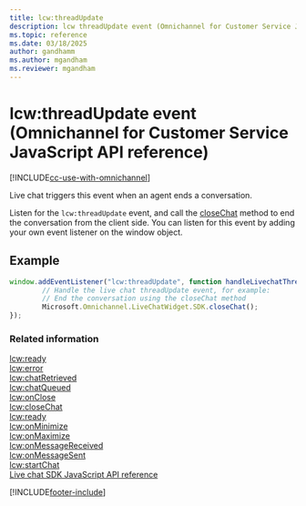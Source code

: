 ```yaml
---
title: lcw:threadUpdate 
description: lcw threadUpdate event (Omnichannel for Customer Service JavaScript API reference).
ms.topic: reference
ms.date: 03/18/2025
author: gandhamm
ms.author: mgandham
ms.reviewer: mgandham
---
```


# lcw:threadUpdate event (Omnichannel for Customer Service JavaScript API reference)

[!INCLUDE[cc-use-with-omnichannel](../../../../includes/cc-use-with-omnichannel.md)]

 Live chat triggers this event when an agent ends a conversation.

Listen for the `lcw:threadUpdate` event, and call the [closeChat](../methods/closeChat.md) method to end the conversation from the client side. You can listen for this event by adding your own event listener on the window object.

## Example

```JavaScript
window.addEventListener("lcw:threadUpdate", function handleLivechatThreadUpdateEvent(){
        // Handle the live chat threadUpdate event, for example:
        // End the conversation using the closeChat method
        Microsoft.Omnichannel.LiveChatWidget.SDK.closeChat();
});
```

### Related information

[lcw:ready](lcw-ready.md)  
[lcw:error](lcw-error.md)  
[lcw:chatRetrieved](lcw-chatRetrieved.md)  
[lcw:chatQueued](lcw-chatQueued.md)  
[lcw:onClose](lcw-onclose.md)  
[lcw:closeChat](lcw-closechat.md)  
[lcw:ready](lcw-ready.md)   
[lcw:onMinimize](lcw-onminimize.md)  
[lcw:onMaximize](lcw-onmaximize.md)  
[lcw:onMessageReceived](lcw-onmessagereceived.md)  
[lcw:onMessageSent](lcw-onmessagesent.md)  
[lcw:startChat](lcw-startchat.md)   
[Live chat SDK JavaScript API reference](../../omnichannel-reference.md) 


[!INCLUDE[footer-include](../../../../includes/footer-banner.md)] 
